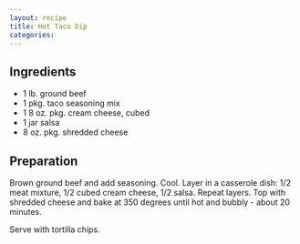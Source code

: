```yaml
---
layout: recipe
title: Hot Taco Dip
categories:
---
```


## Ingredients

- 1 lb. ground beef
- 1 pkg. taco seasoning mix
- 1 8 oz. pkg. cream cheese, cubed
- 1 jar salsa
- 8 oz. pkg. shredded cheese

## Preparation

Brown ground beef and add seasoning.  Cool.  Layer in a casserole dish: 1/2 meat mixture, 1/2 cubed cream cheese, 1/2 salsa.  Repeat layers.  Top with shredded cheese and bake at 350 degrees until hot and bubbly - about 20 minutes.Serve with tortilla chips.
